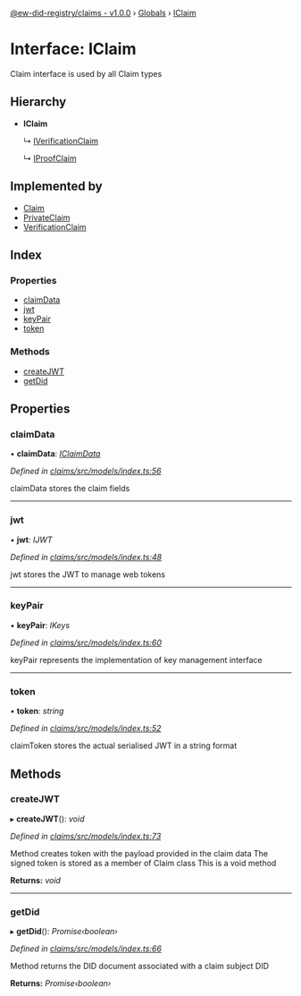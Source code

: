 [@ew-did-registry/claims - v1.0.0](../README.md) › [Globals](../globals.md) › [IClaim](iclaim.md)

# Interface: IClaim

Claim interface is used by all Claim types

## Hierarchy

* **IClaim**

  ↳ [IVerificationClaim](iverificationclaim.md)

  ↳ [IProofClaim](iproofclaim.md)

## Implemented by

* [Claim](../classes/claim.md)
* [PrivateClaim](../classes/privateclaim.md)
* [VerificationClaim](../classes/verificationclaim.md)

## Index

### Properties

* [claimData](iclaim.md#claimdata)
* [jwt](iclaim.md#jwt)
* [keyPair](iclaim.md#keypair)
* [token](iclaim.md#token)

### Methods

* [createJWT](iclaim.md#createjwt)
* [getDid](iclaim.md#getdid)

## Properties

###  claimData

• **claimData**: *[IClaimData](iclaimdata.md)*

*Defined in [claims/src/models/index.ts:56](https://github.com/energywebfoundation/ew-did-registry/blob/d2ee593/packages/claims/src/models/index.ts#L56)*

claimData stores the claim fields

___

###  jwt

• **jwt**: *IJWT*

*Defined in [claims/src/models/index.ts:48](https://github.com/energywebfoundation/ew-did-registry/blob/d2ee593/packages/claims/src/models/index.ts#L48)*

jwt stores the JWT to manage web tokens

___

###  keyPair

• **keyPair**: *IKeys*

*Defined in [claims/src/models/index.ts:60](https://github.com/energywebfoundation/ew-did-registry/blob/d2ee593/packages/claims/src/models/index.ts#L60)*

keyPair represents the implementation of key management interface

___

###  token

• **token**: *string*

*Defined in [claims/src/models/index.ts:52](https://github.com/energywebfoundation/ew-did-registry/blob/d2ee593/packages/claims/src/models/index.ts#L52)*

claimToken stores the actual serialised JWT in a string format

## Methods

###  createJWT

▸ **createJWT**(): *void*

*Defined in [claims/src/models/index.ts:73](https://github.com/energywebfoundation/ew-did-registry/blob/d2ee593/packages/claims/src/models/index.ts#L73)*

Method creates token with the payload provided in the claim data
The signed token is stored as a member of Claim class
This is a void method

**Returns:** *void*

___

###  getDid

▸ **getDid**(): *Promise‹boolean›*

*Defined in [claims/src/models/index.ts:66](https://github.com/energywebfoundation/ew-did-registry/blob/d2ee593/packages/claims/src/models/index.ts#L66)*

Method returns the DID document associated with a claim subject DID

**Returns:** *Promise‹boolean›*
